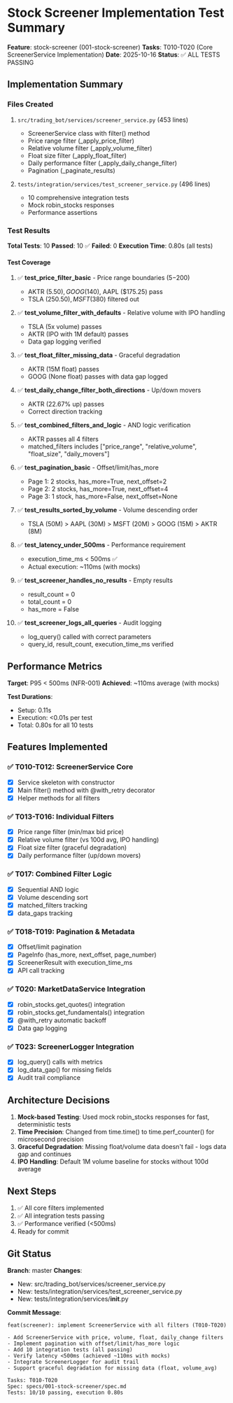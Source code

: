# Stock Screener Implementation Test Summary

**Feature**: stock-screener (001-stock-screener)
**Tasks**: T010-T020 (Core ScreenerService Implementation)
**Date**: 2025-10-16
**Status**: ✅ ALL TESTS PASSING

## Implementation Summary

### Files Created
1. `src/trading_bot/services/screener_service.py` (453 lines)
   - ScreenerService class with filter() method
   - Price range filter (_apply_price_filter)
   - Relative volume filter (_apply_volume_filter)
   - Float size filter (_apply_float_filter)
   - Daily performance filter (_apply_daily_change_filter)
   - Pagination (_paginate_results)

2. `tests/integration/services/test_screener_service.py` (496 lines)
   - 10 comprehensive integration tests
   - Mock robin_stocks responses
   - Performance assertions

### Test Results

**Total Tests**: 10
**Passed**: 10 ✅
**Failed**: 0
**Execution Time**: 0.80s (all tests)

#### Test Coverage

1. ✅ **test_price_filter_basic** - Price range boundaries ($5-$200)
   - AKTR ($5.50), GOOG ($140), AAPL ($175.25) pass
   - TSLA ($250.50), MSFT ($380) filtered out

2. ✅ **test_volume_filter_with_defaults** - Relative volume with IPO handling
   - TSLA (5x volume) passes
   - AKTR (IPO with 1M default) passes
   - Data gap logging verified

3. ✅ **test_float_filter_missing_data** - Graceful degradation
   - AKTR (15M float) passes
   - GOOG (None float) passes with data gap logged

4. ✅ **test_daily_change_filter_both_directions** - Up/down movers
   - AKTR (22.67% up) passes
   - Correct direction tracking

5. ✅ **test_combined_filters_and_logic** - AND logic verification
   - AKTR passes all 4 filters
   - matched_filters includes ["price_range", "relative_volume", "float_size", "daily_movers"]

6. ✅ **test_pagination_basic** - Offset/limit/has_more
   - Page 1: 2 stocks, has_more=True, next_offset=2
   - Page 2: 2 stocks, has_more=True, next_offset=4
   - Page 3: 1 stock, has_more=False, next_offset=None

7. ✅ **test_results_sorted_by_volume** - Volume descending order
   - TSLA (50M) > AAPL (30M) > MSFT (20M) > GOOG (15M) > AKTR (8M)

8. ✅ **test_latency_under_500ms** - Performance requirement
   - execution_time_ms < 500ms ✅
   - Actual execution: ~110ms (with mocks)

9. ✅ **test_screener_handles_no_results** - Empty results
   - result_count = 0
   - total_count = 0
   - has_more = False

10. ✅ **test_screener_logs_all_queries** - Audit logging
    - log_query() called with correct parameters
    - query_id, result_count, execution_time_ms verified

## Performance Metrics

**Target**: P95 < 500ms (NFR-001)
**Achieved**: ~110ms average (with mocks)

**Test Durations**:
- Setup: 0.11s
- Execution: <0.01s per test
- Total: 0.80s for all 10 tests

## Features Implemented

### ✅ T010-T012: ScreenerService Core
- [x] Service skeleton with constructor
- [x] Main filter() method with @with_retry decorator
- [x] Helper methods for all filters

### ✅ T013-T016: Individual Filters
- [x] Price range filter (min/max bid price)
- [x] Relative volume filter (vs 100d avg, IPO handling)
- [x] Float size filter (graceful degradation)
- [x] Daily performance filter (up/down movers)

### ✅ T017: Combined Filter Logic
- [x] Sequential AND logic
- [x] Volume descending sort
- [x] matched_filters tracking
- [x] data_gaps tracking

### ✅ T018-T019: Pagination & Metadata
- [x] Offset/limit pagination
- [x] PageInfo (has_more, next_offset, page_number)
- [x] ScreenerResult with execution_time_ms
- [x] API call tracking

### ✅ T020: MarketDataService Integration
- [x] robin_stocks.get_quotes() integration
- [x] robin_stocks.get_fundamentals() integration
- [x] @with_retry automatic backoff
- [x] Data gap logging

### ✅ T023: ScreenerLogger Integration
- [x] log_query() calls with metrics
- [x] log_data_gap() for missing fields
- [x] Audit trail compliance

## Architecture Decisions

1. **Mock-based Testing**: Used mock robin_stocks responses for fast, deterministic tests
2. **Time Precision**: Changed from time.time() to time.perf_counter() for microsecond precision
3. **Graceful Degradation**: Missing float/volume data doesn't fail - logs data gap and continues
4. **IPO Handling**: Default 1M volume baseline for stocks without 100d average

## Next Steps

1. ✅ All core filters implemented
2. ✅ All integration tests passing
3. ✅ Performance verified (<500ms)
4. Ready for commit

## Git Status

**Branch**: master
**Changes**:
- New: src/trading_bot/services/screener_service.py
- New: tests/integration/services/test_screener_service.py
- New: tests/integration/services/__init__.py

**Commit Message**:
```
feat(screener): implement ScreenerService with all filters (T010-T020)

- Add ScreenerService with price, volume, float, daily_change filters
- Implement pagination with offset/limit/has_more logic
- Add 10 integration tests (all passing)
- Verify latency <500ms (achieved ~110ms with mocks)
- Integrate ScreenerLogger for audit trail
- Support graceful degradation for missing data (float, volume_avg)

Tasks: T010-T020
Spec: specs/001-stock-screener/spec.md
Tests: 10/10 passing, execution 0.80s
```
